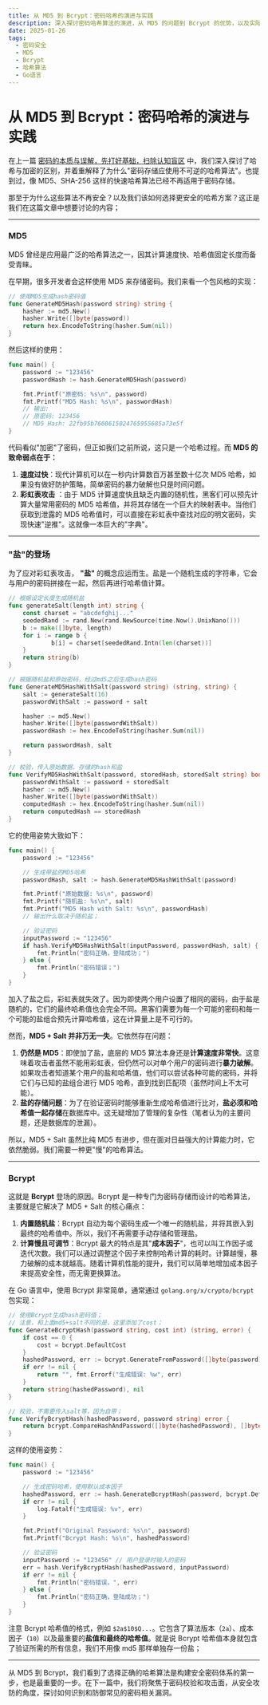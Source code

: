 ```yaml
---
title: 从 MD5 到 Bcrypt：密码哈希的演进与实践
description: 深入探讨密码哈希算法的演进，从 MD5 的问题到 Bcrypt 的优势，以及实际代码实现
date: 2025-01-26
tags: 
  - 密码安全
  - MD5
  - Bcrypt
  - 哈希算法
  - Go语言
---
```


# 从 MD5 到 Bcrypt：密码哈希的演进与实践

在上一篇 [密码的本质与误解，先打好基础，扫除认知盲区](https://juejin.cn/post/7517542575495479348) 中，我们深入探讨了哈希与加密的区别，并着重解释了为什么"密码存储应使用不可逆的哈希算法"。也提到过，像 MD5、SHA-256 这样的快速哈希算法已经不再适用于密码存储。

那至于为什么这些算法不再安全？以及我们该如何选择更安全的哈希方案？这正是我们在这篇文章中想要讨论的内容；

---

### MD5

MD5 曾经是应用最广泛的哈希算法之一，因其计算速度快、哈希值固定长度而备受青睐。

在早期，很多开发者会这样使用 MD5 来存储密码。我们来看一个包风格的实现：

```go
// 使用MD5生成hash密码值
func GenerateMD5Hash(password string) string {
	hasher := md5.New()
	hasher.Write([]byte(password))
	return hex.EncodeToString(hasher.Sum(nil))
}
```

然后这样的使用：

```go
func main() {
	password := "123456"
	passwordHash := hash.GenerateMD5Hash(password)

	fmt.Printf("原密码: %s\n", password)
	fmt.Printf("MD5 Hash: %s\n", passwordHash)
	// 输出:
	// 原密码: 123456
	// MD5 Hash: 22fb95b7668615024765955685a73e5f
}
```

代码看似"加密"了密码，但正如我们之前所说，这只是一个哈希过程。而 **MD5 的致命弱点在于：**

1.  **速度过快**：现代计算机可以在一秒内计算数百万甚至数十亿次 MD5 哈希，如果没有做好防护策略，简单密码的暴力破解也只是时间问题。
1.  **彩虹表攻击** ：由于 MD5 计算速度快且缺乏内置的随机性，黑客们可以预先计算大量常用密码的 MD5 哈希值，并将其存储在一个巨大的映射表中。当他们获取到泄露的 MD5 哈希值时，可以直接在彩虹表中查找对应的明文密码，实现快速"逆推"。这就像一本巨大的"字典"。

---

### "盐"的登场

为了应对彩虹表攻击， **"盐"** 的概念应运而生。盐是一个随机生成的字符串，它会与用户的密码拼接在一起，然后再进行哈希值计算。

```go
// 根据设定长度生成随机盐
func generateSalt(length int) string {
	const charset = "abcdefghij..."
	seededRand := rand.New(rand.NewSource(time.Now().UnixNano()))
	b := make([]byte, length)
	for i := range b {
            b[i] = charset[seededRand.Intn(len(charset))]
	}
	return string(b)
}

// 根据随机盐和原始密码，经过md5之后生成hash密码
func GenerateMD5HashWithSalt(password string) (string, string) {
	salt := generateSalt(16)
	passwordWithSalt := password + salt

	hasher := md5.New()
	hasher.Write([]byte(passwordWithSalt))
	passwordHash := hex.EncodeToString(hasher.Sum(nil))

	return passwordHash, salt
}

// 校验，传入原始数据、存储的hash和盐
func VerifyMD5HashWithSalt(password, storedHash, storedSalt string) bool {
	passwordWithSalt := password + storedSalt
	hasher := md5.New()
	hasher.Write([]byte(passwordWithSalt))
	computedHash := hex.EncodeToString(hasher.Sum(nil))
	return computedHash == storedHash
}
```

它的使用姿势大致如下：

```go
func main() {
	password := "123456"

	// 生成带盐的MD5哈希
	passwordHash, salt := hash.GenerateMD5HashWithSalt(password)

	fmt.Printf("原始数据: %s\n", password)
	fmt.Printf("随机盐: %s\n", salt)
	fmt.Printf("MD5 Hash with Salt: %s\n", passwordHash)
	// 输出什么取决于随机盐；

	// 验证密码
	inputPassword := "123456"
	if hash.VerifyMD5HashWithSalt(inputPassword, passwordHash, salt) {
		fmt.Println("密码正确，登陆成功；")
	} else {
		fmt.Println("密码错误；")
	}
}
```

加入了盐之后，彩虹表就失效了。因为即使两个用户设置了相同的密码，由于盐是随机的，它们的最终哈希值也会完全不同。黑客们需要为每一个可能的密码和每一个可能的盐组合预先计算哈希值，这在计算量上是不可行的。

然而，**MD5 + Salt 并非万无一失**。它依然存在问题：

1.  **仍然是 MD5**：即使加了盐，底层的 MD5 算法本身还是**计算速度非常快**。这意味着攻击者虽然不能用彩虹表，但仍然可以对单个用户的密码进行**暴力破解**。如果攻击者知道某个用户的盐和哈希值，他们可以尝试各种可能的密码，并将它们与已知的盐组合进行 MD5 哈希，直到找到匹配项（虽然时间上不太可能）。
1.  **盐的存储问题**：为了在验证密码时能够重新生成哈希值进行比对，**盐必须和哈希值一起存储**在数据库中。这无疑增加了管理的复杂性（笔者认为的主要问题，还是数据库的泄漏）。

所以，MD5 + Salt 虽然比纯 MD5 有进步，但在面对日益强大的计算能力时，它依然脆弱。我们需要一种更"慢"的哈希算法。

---

### Bcrypt

这就是 **Bcrypt** 登场的原因。Bcrypt 是一种专门为密码存储而设计的哈希算法，主要就是它解决了 MD5 + Salt 的核心痛点：

1.  **内置随机盐**：Bcrypt 自动为每个密码生成一个唯一的随机盐，并将其嵌入到最终的哈希值中。所以，我们不再需要手动存储和管理盐。
1.  **计算慢且可调节**：Bcrypt 最大的特点是其"**成本因子**"，也可以叫工作因子或迭代次数。我们可以通过调整这个因子来控制哈希计算的耗时。计算越慢，暴力破解的成本就越高。随着计算机性能的提升，我们可以简单地增加成本因子来提高安全性，而无需更换算法。

在 Go 语言中，使用 Bcrypt 非常简单，通常通过 `golang.org/x/crypto/bcrypt` 包实现：

```go
// 使用Bcrypt生成hash密码值；
// 注意，和上面md5+salt不同的是，这里添加了cost；
func GenerateBcryptHash(password string, cost int) (string, error) {
	if cost == 0 {
		cost = bcrypt.DefaultCost
	}
	hashedPassword, err := bcrypt.GenerateFromPassword([]byte(password), cost)
	if err != nil {
		return "", fmt.Errorf("生成错误: %w", err)
	}
	return string(hashedPassword), nil
}

// 校验，不需要传入salt等，因为自带；
func VerifyBcryptHash(hashedPassword, password string) error {
	return bcrypt.CompareHashAndPassword([]byte(hashedPassword), []byte(password))
}
```

这样的使用姿势：

```go
func main() {
	password := "123456"

	// 生成密码哈希，使用默认成本因子
	hashedPassword, err := hash.GenerateBcryptHash(password, bcrypt.DefaultCost)
	if err != nil {
		log.Fatalf("生成错误: %v", err)
	}

	fmt.Printf("Original Password: %s\n", password)
	fmt.Printf("Bcrypt Hash: %s\n", hashedPassword)

	// 验证密码
	inputPassword := "123456" // 用户登录时输入的密码
	err = hash.VerifyBcryptHash(hashedPassword, inputPassword)
	if err != nil {
		fmt.Println("密码错误，", err)
	} else {
		fmt.Println("密码正确，登陆成功；")
	}
}
```

注意 Bcrypt 哈希值的格式，例如 `$2a$10$Q...`。它包含了算法版本（`2a`）、成本因子（`10`）以及最重要的**盐值和最终的哈希值**。就是说 Bcrypt 哈希值本身就包含了验证所需的所有信息，我们不用像 md5 那样单独存一份盐；

---

从 MD5 到 Bcrypt，我们看到了选择正确的哈希算法是构建安全密码体系的第一步，也是最重要的一步。在下一篇中，我们将聚焦于密码校验和攻击面，从安全攻防的角度，探讨如何识别和防御常见的密码相关漏洞。